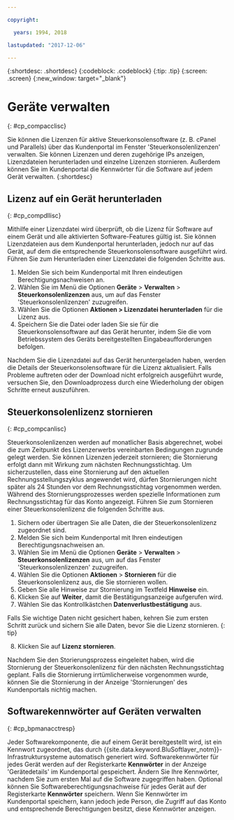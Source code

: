 ```yaml
---

copyright:

  years: 1994, 2018

lastupdated: "2017-12-06"

---
```


{:shortdesc: .shortdesc}
{:codeblock: .codeblock}
{:tip: .tip}
{:screen: .screen}
{:new_window: target="_blank"}

# Geräte verwalten
{: #cp_compacclisc}

Sie können die Lizenzen für aktive Steuerkonsolensoftware (z. B. cPanel und Parallels) über das Kundenportal im Fenster 'Steuerkonsolenlizenzen' verwalten. Sie können Lizenzen und deren zugehörige IPs anzeigen, Lizenzdateien herunterladen und einzelne Lizenzen stornieren. Außerdem können Sie im Kundenportal die Kennwörter für die Software auf jedem Gerät verwalten.
{:shortdesc}


## Lizenz auf ein Gerät herunterladen
{: #cp_compdllisc}

Mithilfe einer Lizenzdatei wird überprüft, ob die Lizenz für Software auf einem Gerät und alle aktivierten Software-Features gültig ist. Sie können Lizenzdateien aus dem Kundenportal herunterladen, jedoch nur auf das Gerät, auf dem die entsprechende Steuerkonsolensoftware ausgeführt wird. Führen Sie zum Herunterladen einer Lizenzdatei die folgenden Schritte aus.

1. Melden Sie sich beim Kundenportal mit Ihren eindeutigen Berechtigungsnachweisen an.
2. Wählen Sie im Menü die Optionen **Geräte** > **Verwalten** > **Steuerkonsolenlizenzen** aus, um auf das Fenster 'Steuerkonsolenlizenzen' zuzugreifen.
3. Wählen Sie die Optionen **Aktionen > Lizenzdatei herunterladen** für die Lizenz aus.
4. Speichern Sie die Datei oder laden Sie sie für die Steuerkonsolensoftware auf das Gerät herunter, indem Sie die vom Betriebssystem des Geräts bereitgestellten Eingabeaufforderungen befolgen.

Nachdem Sie die Lizenzdatei auf das Gerät heruntergeladen haben, werden die Details der Steuerkonsolensoftware für die Lizenz aktualisiert. Falls Probleme auftreten oder der Download nicht erfolgreich ausgeführt wurde, versuchen Sie, den Downloadprozess durch eine Wiederholung der obigen Schritte erneut auszuführen.

## Steuerkonsolenlizenz stornieren
{: #cp_compcanlisc}

Steuerkonsolenlizenzen werden auf monatlicher Basis abgerechnet, wobei die zum Zeitpunkt des Lizenzerwerbs vereinbarten Bedingungen zugrunde gelegt werden. Sie können Lizenzen jederzeit stornieren; die Stornierung erfolgt dann mit Wirkung zum nächsten Rechnungsstichtag. Um sicherzustellen, dass eine Stornierung auf den aktuellen Rechnungsstellungszyklus angewendet wird, dürfen Stornierungen nicht später als 24 Stunden vor dem Rechnungsstichtag vorgenommen werden. Während des Stornierungsprozesses werden spezielle Informationen zum Rechnungsstichtag für das Konto angezeigt. Führen Sie zum Stornieren einer Steuerkonsolenlizenz die folgenden Schritte aus.

1. Sichern oder übertragen Sie alle Daten, die der Steuerkonsolenlizenz zugeordnet sind.
2. Melden Sie sich beim Kundenportal mit Ihren eindeutigen Berechtigungsnachweisen an.
3. Wählen Sie im Menü die Optionen **Geräte** > **Verwalten** > **Steuerkonsolenlizenzen** aus, um auf das Fenster 'Steuerkonsolenlizenzen' zuzugreifen.
4. Wählen Sie die Optionen **Aktionen** > **Stornieren** für die Steuerkonsolenlizenz aus, die Sie stornieren wollen.
5. Geben Sie alle Hinweise zur Stornierung im Textfeld **Hinweise** ein.
6. Klicken Sie auf **Weiter**, damit die Bestätigungsanzeige aufgerufen wird.
7. Wählen Sie das Kontrollkästchen **Datenverlustbestätigung** aus.

  Falls Sie wichtige Daten nicht gesichert haben, kehren Sie zum ersten Schritt zurück und sichern Sie alle Daten, bevor Sie die Lizenz stornieren.
  {: tip}

8. Klicken Sie auf **Lizenz stornieren**.

Nachdem Sie den Storierungsprozess eingeleitet haben, wird die Stornierung der Steuerkonsolenlizenz für den nächsten Rechnungsstichtag geplant. Falls die Stornierung irrtümlicherweise vorgenommen wurde, können Sie die Stornierung in der Anzeige 'Stornierungen' des Kundenportals nichtig machen.

## Softwarekennwörter auf Geräten verwalten
{: #cp_bpmanacctresp}

Jeder Softwarekomponente, die auf einem Gerät bereitgestellt wird, ist ein Kennwort zugeordnet, das durch {{site.data.keyword.BluSoftlayer_notm}}-Infrastruktursysteme automatisch generiert wird. Softwarekennwörter für jedes Gerät werden auf der Registerkarte **Kennwörter** in der Anzeige 'Gerätedetails' im Kundenportal gespeichert.  Ändern Sie Ihre Kennwörter, nachdem Sie zum ersten Mal auf die Software zugegriffen haben. Optional können Sie Softwareberechtigungsnachweise für jedes Gerät auf der Registerkarte **Kennwörter** speichern. Wenn Sie Kennwörter im Kundenportal speichern, kann jedoch jede Person, die Zugriff auf das Konto und entsprechende Berechtigungen besitzt, diese Kennwörter anzeigen.
